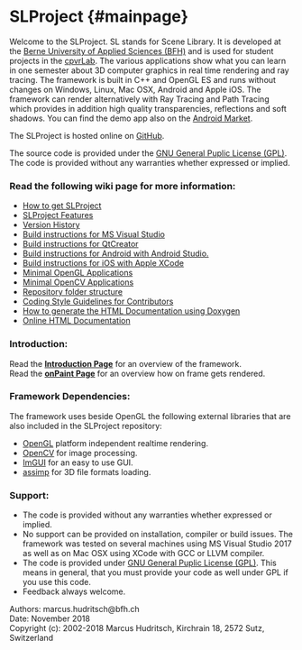 SLProject                         {#mainpage}
============

<p>
Welcome to the SLProject. SL stands for Scene Library. It is developed at the 
<a href="http://www.bfh.ch/en/studies/bachelor/engineering_and_information_technology/information_technology.html">
Berne University of Applied Sciences (BFH)</a> and is used for student projects in the 
<a href="https://www.cpvrlab.ti.bfh.ch/">cpvrLab</a>. 
The various applications show what you can learn in one semester about 3D computer 
graphics in real time rendering and ray tracing. The framework is built in C++ and 
OpenGL ES and runs without changes on Windows, Linux, Mac OSX, Android and Apple iOS. 
The framework can render alternatively with Ray Tracing and Path Tracing which provides 
in addition high quality transparencies, reflections and soft shadows. You can find the 
demo app also on the <a href="https://play.google.com/store/apps/details?id=ch.fhnw.comgr&amp;feature=search_result#?t=W251bGwsMSwyLDEsImNoLmZobncuY29tZ3IiXQ">Android Market</a>.
</p>

<p>
The SLProject is hosted online on <a href="https://github.com/cpvrlab/SLProject">GitHub</a>.
</p>
<p>
The source code is provided under the <a href="http://www.gnu.org/licenses/gpl.html">GNU General Puplic License (GPL)</a>. 
The code is provided without any warranties whether expressed or implied.
</p>

<h3>Read the following wiki page for more information:</h3>
<ul>
<li><a href="https://github.com/cpvrlab/SLProject/wiki/How-to-clone-SLProject">How to get SLProject</a></li>
<li><a href="https://github.com/cpvrlab/SLProject/wiki/SLProject-Features">SLProject Features</a></li>
<li><a href="https://github.com/cpvrlab/SLProject/wiki/Version-History">Version History</a></li>
<li><a href="https://github.com/cpvrlab/SLProject/wiki/Build-on-Windows-with-VisualStudio">Build instructions for MS Visual Studio</a></li>
<li><a href="https://github.com/cpvrlab/SLProject/wiki/Build-with-QtCreator">Build instructions for QtCreator</a></li>
<li><a href="https://github.com/cpvrlab/SLProject/wiki/Build-for-Android">Build instructions for Android with Android Studio.</a></li>
<li><a href="https://github.com/cpvrlab/SLProject/wiki/Build-for-Apple-iOS">Build instructions for iOS with Apple XCode</a></li>
<li><a href="https://github.com/cpvrlab/SLProject/wiki/Minimal-OpenGL-Apps">Minimal OpenGL Applications</a></li>
<li><a href="https://github.com/cpvrlab/SLProject/wiki/Minimal-OpenCV-Apps">Minimal OpenCV Applications</a></li>
<li><a href="https://github.com/cpvrlab/SLProject/wiki/Folder-Structure">Repository folder structure</a></li>
<li><a href="https://github.com/cpvrlab/SLProject/wiki/Coding-Style-Guidelines">Coding Style Guidelines for Contributors</a></li>
<li><a href="https://github.com/cpvrlab/SLProject/wiki/Generate-the-Documentation">How to generate the HTML Documentation using Doxygen</a></li>
<li><a href="http://cpvrlab.github.io/SLProject_doc/html/index.html">Online HTML Documentation</a></li>
</ul>

<h3>Introduction:</h3>
<p>
Read the <a href="md__introduction.html"><b>Introduction Page</b></a> for an overview of the framework.<br>
Read the <a href="md_on_paint.html"><b>onPaint Page</b></a> for an overview how on frame gets rendered.
</p>

<h3>Framework Dependencies:</h3>
The framework uses beside OpenGL the following external libraries that are also included in the SLProject repository:
<ul>
    <li><a href="http://www.opengl.org/">OpenGL</a> platform independent realtime rendering.</li>
    <li><a href="http://www.opencv.org/">OpenCV</a> for image processing.</li>
    <li><a href="https://github.com/ocornut/imgui">ImGUI</a> for an easy to use GUI.</li>
    <li><a href="http://assimp.sourceforge.net/">assimp</a> for 3D file formats loading.</li>
</ul>

<h3>Support:</h3>
<ul>
   <li>The code is provided without any warranties whether expressed or implied.</li>
   <li>No support can be provided on installation, compiler or build issues. The
      framework was tested on several machines using MS Visual Studio 2017 as
      well as on Mac OSX using XCode with GCC or LLVM compiler.
   </li>
   <li>The code is provided under <a href="http://opensource.org/licenses/GPL-3.0">GNU General Puplic License (GPL)</a>. 
      This means in general, that you must provide your code as well under GPL if you 
      use this code.
   </li>
   <li>Feedback always welcome.</li>
</ul>

<p>
Authors: marcus.hudritsch@bfh.ch<br>
Date: November 2018<br>
Copyright (c): 2002-2018 Marcus Hudritsch, Kirchrain 18, 2572 Sutz, Switzerland
</p>
